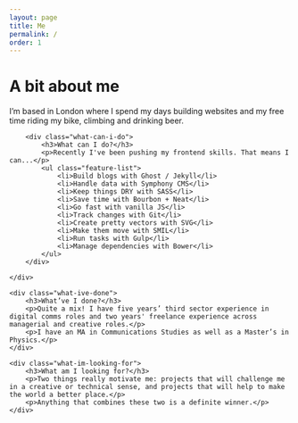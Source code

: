 ```yaml
---
layout: page
title: Me
permalink: /
order: 1
---
```

<div class="container">
    <div class="illustration"></div>
    <div class="about-intro">
        <h1><span>A bit </span>about me</h1>
        <p class="leader">
            I’m based in London where I spend my days building websites and my free time riding my bike, climbing and drinking beer.
        </p>
    </div>
</div>

<div id="blog">
    <div class="container">

        <div class="what-can-i-do">
            <h3>What can I do?</h3>
            <p>Recently I've been pushing my frontend skills. That means I can...</p>
            <ul class="feature-list">
                <li>Build blogs with Ghost / Jekyll</li>
                <li>Handle data with Symphony CMS</li>
                <li>Keep things DRY with SASS</li>
                <li>Save time with Bourbon + Neat</li>
                <li>Go fast with vanilla JS</li>
                <li>Track changes with Git</li>
                <li>Create pretty vectors with SVG</li>
                <li>Make them move with SMIL</li>
                <li>Run tasks with Gulp</li>
                <li>Manage dependencies with Bower</li>
            </ul>
        </div>

    </div>
</div>

<div class="container">

    <div class="what-ive-done">
        <h3>What’ve I done?</h3>
        <p>Quite a mix! I have five years’ third sector experience in digital comms roles and two years' freelance experience across managerial and creative roles.</p>
        <p>I have an MA in Communications Studies as well as a Master’s in Physics.</p>
    </div>

    <div class="what-im-looking-for">
        <h3>What am I looking for?</h3>
        <p>Two things really motivate me: projects that will challenge me in a creative or technical sense, and projects that will help to make the world a better place.</p>
        <p>Anything that combines these two is a definite winner.</p>
    </div>

</div>